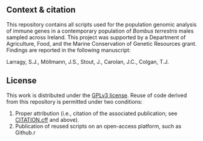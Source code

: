 ## Context & citation

This repository contains all scripts used for the population genomic analysis of immune genes in a contemporary population of _Bombus terrestris_ males sampled across Ireland. This project was supported by a Department of Agriculture, Food, and the Marine Conservation of Genetic Resources grant. Findings are reported in the following manuscript: 

Larragy, S.J., Möllmann, J.S., Stout, J., Carolan, J.C., Colgan, T.J.  


## License

This work is distributed under the [GPLv3 license](LICENSE). Reuse of code derived from this repository is permitted under two conditions: 
1) Proper attribution (i.e., citation of the associated publication; see [CITATION.cff](CITATION.cff) and above).
2) Publication of reused scripts on an open-access platform, such as Github.r
